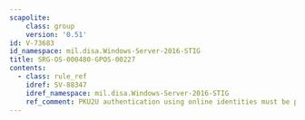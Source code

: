 ```yaml
---
scapolite:
    class: group
    version: '0.51'
id: V-73683
id_namespace: mil.disa.Windows-Server-2016-STIG
title: SRG-OS-000480-GPOS-00227
contents:
  - class: rule_ref
    idref: SV-88347
    idref_namespace: mil.disa.Windows-Server-2016-STIG
    ref_comment: PKU2U authentication using online identities must be preven ...
---
```


